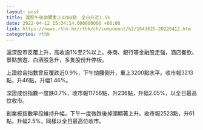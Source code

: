 ```yaml
---
layout: post
title: 滬股午後拗腰重上3200點　全日升近1.5%
date: 2022-04-12 15:34:14.000000000 +08:00
link: https://news.rthk.hk/rthk/ch/component/k2/1643625-20220412.htm
categories: rthk
---
```


滬深股市反覆上升，高收逾1%至2%以上。券商、銀行等金融股走強，酒店餐飲、景點旅遊、白酒股急升，多隻股份升停板。

上證綜合指數曾反覆跌近0.9%，下午拗腰倒升，重上3200點水平。收市報3213點，升46點，升幅1.46%。

深證成份指數一度跌0.7%，收市報11756點，升236點，升幅2.05%，以全日最高位收市。

創業板指數早段維持升幅，下午一度微跌後掉頭顯著上升。收市報2523點，升61點，升幅2.5%，同樣以全日最高位收市。

